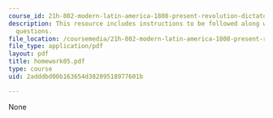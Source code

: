 ```yaml
---
course_id: 21h-802-modern-latin-america-1808-present-revolution-dictatorship-democracy-spring-2005
description: This resource includes instructions to be followed along with the homework
  questions.
file_location: /coursemedia/21h-802-modern-latin-america-1808-present-revolution-dictatorship-democracy-spring-2005/2adddbd00b163654d38209518977601b_homework05.pdf
file_type: application/pdf
layout: pdf
title: homework05.pdf
type: course
uid: 2adddbd00b163654d38209518977601b

---
```

None